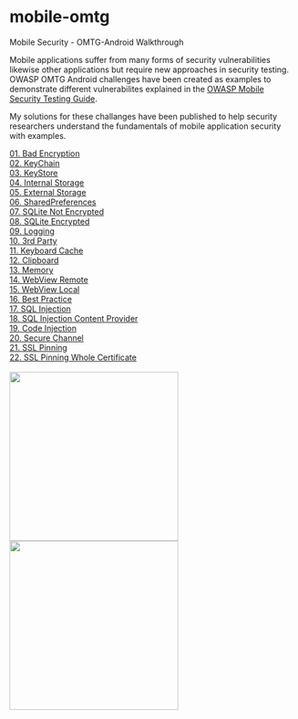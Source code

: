 # mobile-omtg
Mobile Security - OMTG-Android Walkthrough

Mobile applications suffer from many forms of security vulnerabilities likewise other applications but require new approaches in security testing. OWASP OMTG Android challenges have been created as examples to demonstrate different vulnerabilites explained in the [OWASP Mobile Security Testing Guide](https://github.com/OWASP/owasp-mstg/).

My solutions for these challanges have been published to help security researchers understand the fundamentals of mobile application security with examples.

[01. Bad Encryption](https://github.com/bwinsight/mobile-omtg/tree/master/01_bad_encryption)
<br>[02. KeyChain](https://github.com/bwinsight/mobile-omtg/tree/master/02_keychain)
<br>[03. KeyStore](https://github.com/bwinsight/mobile-omtg/tree/master/03_keystore)
<br>[04. Internal Storage](https://github.com/bwinsight/mobile-omtg/tree/master/04_internal_storage)
<br>[05. External Storage](https://github.com/bwinsight/mobile-omtg/tree/master/05_external_storage)
<br>[06. SharedPreferences](https://github.com/bwinsight/mobile-omtg/tree/master/06_sharedpreferences)
<br>[07. SQLite Not Encrypted](https://github.com/bwinsight/mobile-omtg/tree/master/07_sqlite_not_encrypted)
<br>[08. SQLite Encrypted](https://github.com/bwinsight/mobile-omtg/tree/master/08_sqlite_encrypted)
<br>[09. Logging](https://github.com/bwinsight/mobile-omtg/tree/master/09_logging)
<br>[10. 3rd Party](https://github.com/bwinsight/mobile-omtg/tree/master/10_3rd_party)
<br>[11. Keyboard Cache](https://github.com/bwinsight/mobile-omtg/tree/master/11_keyboard_cache)
<br>[12. Clipboard](https://github.com/bwinsight/mobile-omtg/tree/master/12_clipboard)
<br>[13. Memory](https://github.com/bwinsight/mobile-omtg/tree/master/13_memory)
<br>[14. WebView Remote](https://github.com/bwinsight/mobile-omtg/tree/master/14_webview_remote)
<br>[15. WebView Local](https://github.com/bwinsight/mobile-omtg/tree/master/15_webview_local)
<br>[16. Best Practice](https://github.com/bwinsight/mobile-omtg/tree/master/16_best_practice)
<br>[17. SQL Injection](https://github.com/bwinsight/mobile-omtg/tree/master/17_sql_injection)
<br>[18. SQL Injection Content Provider](https://github.com/bwinsight/mobile-omtg/tree/master/18_sql_injection_content_provider)
<br>[19. Code Injection](https://github.com/bwinsight/mobile-omtg/tree/master/19_code_injection)
<br>[20. Secure Channel](https://github.com/bwinsight/mobile-omtg/tree/master/20_secure_channel)
<br>[21. SSL Pinning](https://github.com/bwinsight/mobile-omtg/tree/master/21_ssl_pinning)
<br>[22. SSL Pinning Whole Certificate](https://github.com/bwinsight/mobile-omtg/tree/master/22_ssl_pinning_whole_certificate)
<br><br><img src="https://user-images.githubusercontent.com/55597077/65364468-e9646d00-dc09-11e9-9b3e-9cc65dc36acf.png" width="296"> <img src="https://user-images.githubusercontent.com/55597077/67234711-8569da00-f43d-11e9-9ff6-edaf95bc116e.png" width="296">
